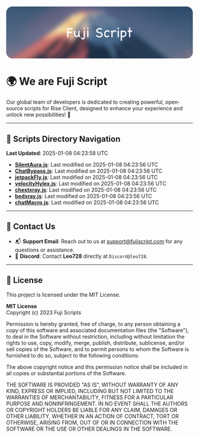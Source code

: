 ![Banner](.github/b.webp)

# 🌍 **We are Fuji Script**

Our global team of developers is dedicated to creating powerful, open-source scripts for Rise Client, designed to enhance your experience and unlock new possibilities! 🌟

---
<!-- SCRIPTS_NAVIGATION_START -->
## 📂 **Scripts Directory Navigation**

**Last Updated**: 2025-01-08 04:23:58 UTC

- **[SilentAura.js](scripts/SilentAura.js)**: Last modified on 2025-01-08 04:23:56 UTC
- **[ChatBypass.js](scripts/ChatBypass.js)**: Last modified on 2025-01-08 04:23:56 UTC
- **[jetpackFly.js](scripts/jetpackFly.js)**: Last modified on 2025-01-08 04:23:56 UTC
- **[velocityHylex.js](scripts/velocityHylex.js)**: Last modified on 2025-01-08 04:23:56 UTC
- **[chestxray.js](scripts/chestxray.js)**: Last modified on 2025-01-08 04:23:56 UTC
- **[bedxray.js](scripts/bedxray.js)**: Last modified on 2025-01-08 04:23:56 UTC
- **[chatMacro.js](scripts/chatMacro.js)**: Last modified on 2025-01-08 04:23:56 UTC

<!-- SCRIPTS_NAVIGATION_END -->

---

## 💬 **Contact Us**  
- 📬 **Support Email**: Reach out to us at [support@fujiscript.com](mailto:support@fujiscript.com) for any questions or assistance.  
- 💬 **Discord**: Contact **Leo728** directly at `Discord@leo728`.

---

## 📜 **License**

This project is licensed under the MIT License.  

**MIT License**  
Copyright (c) 2023 Fuji Scripts  

Permission is hereby granted, free of charge, to any person obtaining a copy of this software and associated documentation files (the "Software"), to deal in the Software without restriction, including without limitation the rights to use, copy, modify, merge, publish, distribute, sublicense, and/or sell copies of the Software, and to permit persons to whom the Software is furnished to do so, subject to the following conditions:  

The above copyright notice and this permission notice shall be included in all copies or substantial portions of the Software.  

THE SOFTWARE IS PROVIDED "AS IS", WITHOUT WARRANTY OF ANY KIND, EXPRESS OR IMPLIED, INCLUDING BUT NOT LIMITED TO THE WARRANTIES OF MERCHANTABILITY, FITNESS FOR A PARTICULAR PURPOSE AND NONINFRINGEMENT. IN NO EVENT SHALL THE AUTHORS OR COPYRIGHT HOLDERS BE LIABLE FOR ANY CLAIM, DAMAGES OR OTHER LIABILITY, WHETHER IN AN ACTION OF CONTRACT, TORT OR OTHERWISE, ARISING FROM, OUT OF OR IN CONNECTION WITH THE SOFTWARE OR THE USE OR OTHER DEALINGS IN THE SOFTWARE.  

